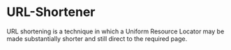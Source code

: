 # URL-Shortener
URL shortening is a technique in which a Uniform Resource Locator may be made substantially shorter and still direct to the required page.

